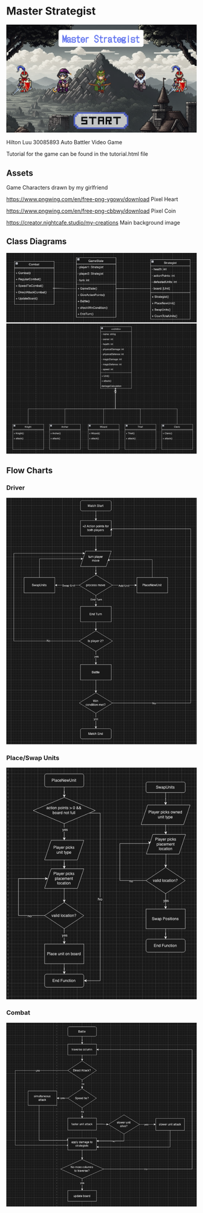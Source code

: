 # Master Strategist

![start page](/assets/startPage.png)

Hilton Luu 30085893 Auto Battler Video Game

Tutorial for the game can be found in the tutorial.html file

## Assets
Game Characters drawn by my girlfriend

https://www.pngwing.com/en/free-png-ygowv/download Pixel Heart

https://www.pngwing.com/en/free-png-cbbwy/download Pixel Coin

https://creator.nightcafe.studio/my-creations Main background image

## Class Diagrams
![driverClasses](/assets/gameDriver.png)
![units](/assets/units.png)


## Flow Charts
### Driver
![driver code](/assets/driver.png)
### Place/Swap Units
![driver code](/assets/unitplacement.png)
### Combat
![combat](/assets/battle.png)
